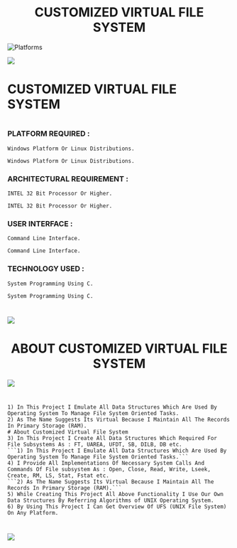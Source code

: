 
<div align="center">
    <h1>CUSTOMIZED VIRTUAL FILE SYSTEM</h1>
    <!--<i>A collective list of free APIs for use in software and web development</i>-->
</div>
  
  ![Platforms](https://img.shields.io/badge/Platforms-Linux_Windows-yellowgreen?style=flat-square)
  
![](https://i.imgur.com/waxVImv.png)

# CUSTOMIZED VIRTUAL FILE SYSTEM
#

### PLATFORM REQUIRED :   
```Windows Platform Or Linux Distributions.```
```
Windows Platform Or Linux Distributions.
```
### ARCHITECTURAL REQUIREMENT :  
```INTEL 32 Bit Processor Or Higher.```
```
INTEL 32 Bit Processor Or Higher.
```
### USER INTERFACE :             
```Command Line Interface.```
```
Command Line Interface.
```
### TECHNOLOGY USED : 
```System Programming Using C.```
```
System Programming Using C.
```
#
![](https://i.imgur.com/waxVImv.png)


<div align="center">
    <h1>ABOUT CUSTOMIZED VIRTUAL FILE SYSTEM</h1>
</div>

![](https://i.imgur.com/waxVImv.png)

#

```
1) In This Project I Emulate All Data Structures Which Are Used By Operating System To Manage File System Oriented Tasks.
2) As The Name Suggests Its Virtual Because I Maintain All The Records In Primary Storage (RAM).
# About Customized Virtual File System
3) In This Project I Create All Data Structures Which Required For File Subsystems As : FT, UAREA, UFDT, SB, DILB, DB etc.
```1) In This Project I Emulate All Data Structures Which Are Used By Operating System To Manage File System Oriented Tasks.```
4) I Provide All Implementations Of Necessary System Calls And Commands Of File subsystem As : Open, Close, Read, Write, Lseek, Create, RM, LS, Stat, Fstat etc.
```2) As The Name Suggests Its Virtual Because I Maintain All The Records In Primary Storage (RAM).```
5) While Creating This Project All Above Functionality I Use Our Own Data Structures By Referring Algorithms of UNIX Operating System.
6) By Using This Project I Can Get Overview Of UFS (UNIX File System) On Any Platform.
```

#
![](https://i.imgur.com/waxVImv.png)

